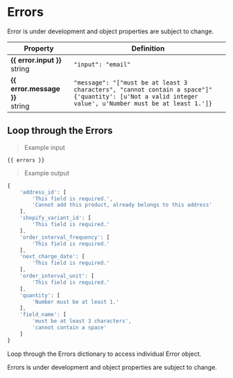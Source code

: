 # Errors
Error is under development and object properties are subject to change.

Property | Definition
--------- | -------
<b>{{ error.input }}</b> <br> string| `"input": "email"`<br> 
<b>{{ error.message }}</b> <br> string| `"message": "["must be at least 3 characters", "cannot contain a space"]"` <br>  `{'quantity': [u'Not a valid integer value', u'Number must be at least 1.']} `<br> 

## Loop through the Errors

> Example input

```liquid
{{ errors }}
```

> Example output

```javascript
{
	'address_id': [
		'This field is required.',
		'Cannot add this product, already belongs to this address'
	],
	'shopify_variant_id': [
		'This field is required.'
	],
	'order_interval_frequency': [
		'This field is required.'
	], 
	'next_charge_date': [
		'This field is required.'
	],
	'order_interval_unit': [
		'This field is required.'
	],
	'quantity': [
		'Number must be at least 1.'
	],
	'field_name': [
		'must be at least 3 characters',
		'cannot contain a space'
	]
}
```

Loop through the Errors dictionary to access individual Error object.

Errors is under development and object properties are subject to change.

